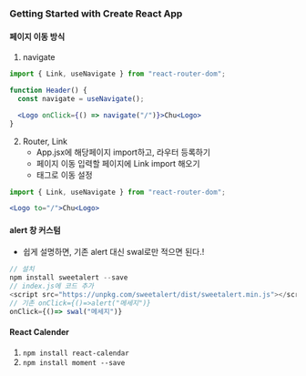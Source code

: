 ### Getting Started with Create React App

#### 페이지 이동 방식 
1. navigate 
```jsx
import { Link, useNavigate } from "react-router-dom";

function Header() {
  const navigate = useNavigate();

  <Logo onClick={() => navigate("/")}>Chu<Logo>
}
```
2. Router, Link
    - App.jsx에 해당페이지 import하고, 라우터 등록하기
    - 페이지 이동 입력할 페이지에 Link import 해오기
    - <Link> 태그로 이동 설정

```jsx
import { Link, useNavigate } from "react-router-dom";

<Logo to="/">Chu<Logo>
```

#### alert 창 커스텀
- 쉽게 설명하면, 기존 alert 대신 swal로만 적으면 된다.!
```js
// 설치
npm install sweetalert --save
// index.js에 코드 추가
<script src="https://unpkg.com/sweetalert/dist/sweetalert.min.js"></script>
// 기존 onClick={()=>alert("메세지")}
onClick={()=> swal("메세지")}

```

#### React Calender 

1. ```npm install react-calendar```
2. ```npm install moment --save ```